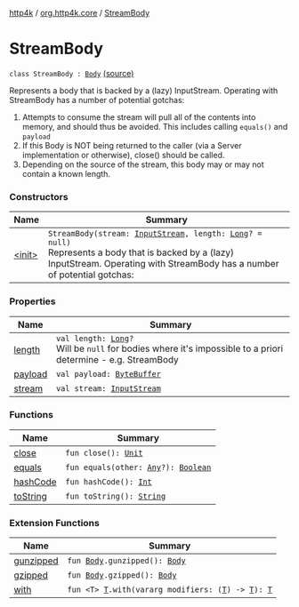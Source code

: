 [http4k](../../index.md) / [org.http4k.core](../index.md) / [StreamBody](./index.md)

# StreamBody

`class StreamBody : `[`Body`](../-body/index.md) [(source)](https://github.com/http4k/http4k/blob/master/http4k-core/src/main/kotlin/org/http4k/core/http.kt#L60)

Represents a body that is backed by a (lazy) InputStream. Operating with StreamBody has a number of potential
gotchas:

1. Attempts to consume the stream will pull all of the contents into memory, and should thus be avoided.
This includes calling `equals()` and `payload`
2. If this Body is NOT being returned to the caller (via a Server implementation or otherwise), close() should be called.
3. Depending on the source of the stream, this body may or may not contain a known length.

### Constructors

| Name | Summary |
|---|---|
| [&lt;init&gt;](-init-.md) | `StreamBody(stream: `[`InputStream`](https://docs.oracle.com/javase/9/docs/api/java/io/InputStream.html)`, length: `[`Long`](https://kotlinlang.org/api/latest/jvm/stdlib/kotlin/-long/index.html)`? = null)`<br>Represents a body that is backed by a (lazy) InputStream. Operating with StreamBody has a number of potential gotchas: |

### Properties

| Name | Summary |
|---|---|
| [length](length.md) | `val length: `[`Long`](https://kotlinlang.org/api/latest/jvm/stdlib/kotlin/-long/index.html)`?`<br>Will be `null` for bodies where it's impossible to a priori determine - e.g. StreamBody |
| [payload](payload.md) | `val payload: `[`ByteBuffer`](https://docs.oracle.com/javase/9/docs/api/java/nio/ByteBuffer.html) |
| [stream](stream.md) | `val stream: `[`InputStream`](https://docs.oracle.com/javase/9/docs/api/java/io/InputStream.html) |

### Functions

| Name | Summary |
|---|---|
| [close](close.md) | `fun close(): `[`Unit`](https://kotlinlang.org/api/latest/jvm/stdlib/kotlin/-unit/index.html) |
| [equals](equals.md) | `fun equals(other: `[`Any`](https://kotlinlang.org/api/latest/jvm/stdlib/kotlin/-any/index.html)`?): `[`Boolean`](https://kotlinlang.org/api/latest/jvm/stdlib/kotlin/-boolean/index.html) |
| [hashCode](hash-code.md) | `fun hashCode(): `[`Int`](https://kotlinlang.org/api/latest/jvm/stdlib/kotlin/-int/index.html) |
| [toString](to-string.md) | `fun toString(): `[`String`](https://kotlinlang.org/api/latest/jvm/stdlib/kotlin/-string/index.html) |

### Extension Functions

| Name | Summary |
|---|---|
| [gunzipped](../../org.http4k.filter/gunzipped.md) | `fun `[`Body`](../-body/index.md)`.gunzipped(): `[`Body`](../-body/index.md) |
| [gzipped](../../org.http4k.filter/gzipped.md) | `fun `[`Body`](../-body/index.md)`.gzipped(): `[`Body`](../-body/index.md) |
| [with](../with.md) | `fun <T> `[`T`](../with.md#T)`.with(vararg modifiers: (`[`T`](../with.md#T)`) -> `[`T`](../with.md#T)`): `[`T`](../with.md#T) |
